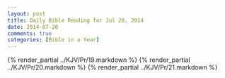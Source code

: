 ```yaml
---
layout: post
title: Daily Bible Reading for Jul 20, 2014
date: 2014-07-20
comments: true
categories: [Bible in a Year]
---
```

{% render_partial ../KJV/Pr/19.markdown %}
{% render_partial ../KJV/Pr/20.markdown %}
{% render_partial ../KJV/Pr/21.markdown %}
